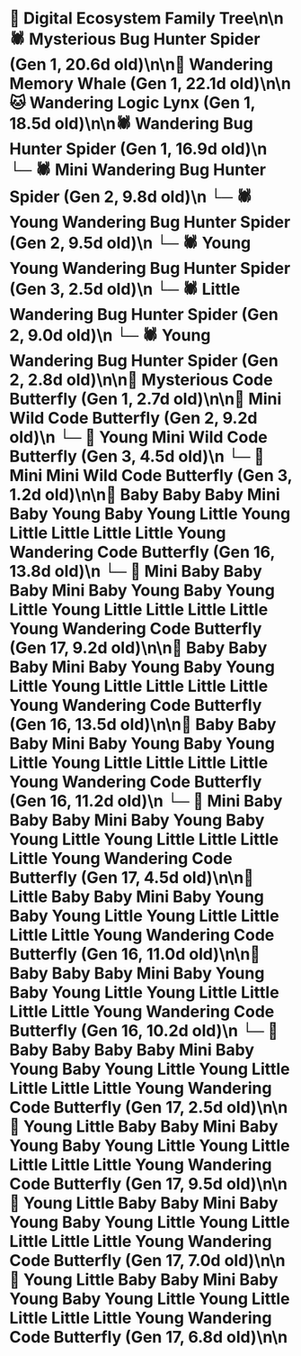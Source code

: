 # 🌳 Digital Ecosystem Family Tree\n\n🕷️ Mysterious Bug Hunter Spider (Gen 1, 20.6d old)\n\n🐋 Wandering Memory Whale (Gen 1, 22.1d old)\n\n🐱 Wandering Logic Lynx (Gen 1, 18.5d old)\n\n🕷️ Wandering Bug Hunter Spider (Gen 1, 16.9d old)\n  └─ 🕷️ Mini Wandering Bug Hunter Spider (Gen 2, 9.8d old)\n  └─ 🕷️ Young Wandering Bug Hunter Spider (Gen 2, 9.5d old)\n    └─ 🕷️ Young Young Wandering Bug Hunter Spider (Gen 3, 2.5d old)\n  └─ 🕷️ Little Wandering Bug Hunter Spider (Gen 2, 9.0d old)\n  └─ 🕷️ Young Wandering Bug Hunter Spider (Gen 2, 2.8d old)\n\n🦋 Mysterious Code Butterfly (Gen 1, 2.7d old)\n\n🦋 Mini Wild Code Butterfly (Gen 2, 9.2d old)\n  └─ 🦋 Young Mini Wild Code Butterfly (Gen 3, 4.5d old)\n  └─ 🦋 Mini Mini Wild Code Butterfly (Gen 3, 1.2d old)\n\n🦋 Baby Baby Baby Mini Baby Young Baby Young Little Young Little Little Little Little Young Wandering Code Butterfly (Gen 16, 13.8d old)\n  └─ 🦋 Mini Baby Baby Baby Mini Baby Young Baby Young Little Young Little Little Little Little Young Wandering Code Butterfly (Gen 17, 9.2d old)\n\n🦋 Baby Baby Baby Mini Baby Young Baby Young Little Young Little Little Little Little Young Wandering Code Butterfly (Gen 16, 13.5d old)\n\n🦋 Baby Baby Baby Mini Baby Young Baby Young Little Young Little Little Little Little Young Wandering Code Butterfly (Gen 16, 11.2d old)\n  └─ 🦋 Mini Baby Baby Baby Mini Baby Young Baby Young Little Young Little Little Little Little Young Wandering Code Butterfly (Gen 17, 4.5d old)\n\n🦋 Little Baby Baby Mini Baby Young Baby Young Little Young Little Little Little Little Young Wandering Code Butterfly (Gen 16, 11.0d old)\n\n🦋 Baby Baby Baby Mini Baby Young Baby Young Little Young Little Little Little Little Young Wandering Code Butterfly (Gen 16, 10.2d old)\n  └─ 🦋 Baby Baby Baby Baby Mini Baby Young Baby Young Little Young Little Little Little Little Young Wandering Code Butterfly (Gen 17, 2.5d old)\n\n🦋 Young Little Baby Baby Mini Baby Young Baby Young Little Young Little Little Little Little Young Wandering Code Butterfly (Gen 17, 9.5d old)\n\n🦋 Young Little Baby Baby Mini Baby Young Baby Young Little Young Little Little Little Little Young Wandering Code Butterfly (Gen 17, 7.0d old)\n\n🦋 Young Little Baby Baby Mini Baby Young Baby Young Little Young Little Little Little Little Young Wandering Code Butterfly (Gen 17, 6.8d old)\n\n
